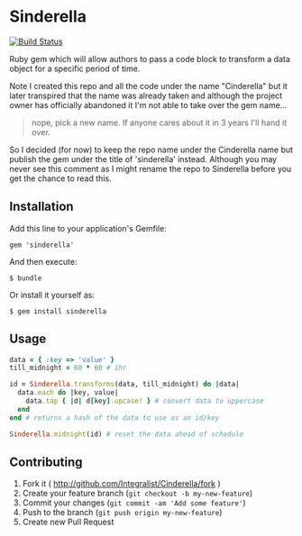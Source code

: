 # Sinderella

[![Build Status](https://travis-ci.org/Integralist/Cinderella.png?branch=master)](https://travis-ci.org/Integralist/Cinderella)

Ruby gem which will allow authors to pass a code block to transform a data object for a specific period of time.

Note I created this repo and all the code under the name "Cinderella" but it later transpired that the name was already taken and although the project owner has officially abandoned it I'm not able to take over the gem name...

> nope, pick a new name. If anyone cares about it in 3 years I'll hand it over.

So I decided (for now) to keep the repo name under the Cinderella name but publish the gem under the title of 'sinderella' instead. Although you may never see this comment as I might rename the repo to Sinderella before you get the chance to read this.

## Installation

Add this line to your application's Gemfile:

    gem 'sinderella'

And then execute:

    $ bundle

Or install it yourself as:

    $ gem install sinderella

## Usage

```ruby
data = { :key => 'value' }
till_midnight = 60 * 60 # 1hr

id = Sinderella.transforms(data, till_midnight) do |data|
  data.each do |key, value|
    data.tap { |d| d[key].upcase! } # convert data to uppercase
  end
end # returns a hash of the data to use as an id/key

Sinderella.midnight(id) # reset the data ahead of schedule
```

## Contributing

1. Fork it ( http://github.com/Integralist/Cinderella/fork )
2. Create your feature branch (`git checkout -b my-new-feature`)
3. Commit your changes (`git commit -am 'Add some feature'`)
4. Push to the branch (`git push origin my-new-feature`)
5. Create new Pull Request
